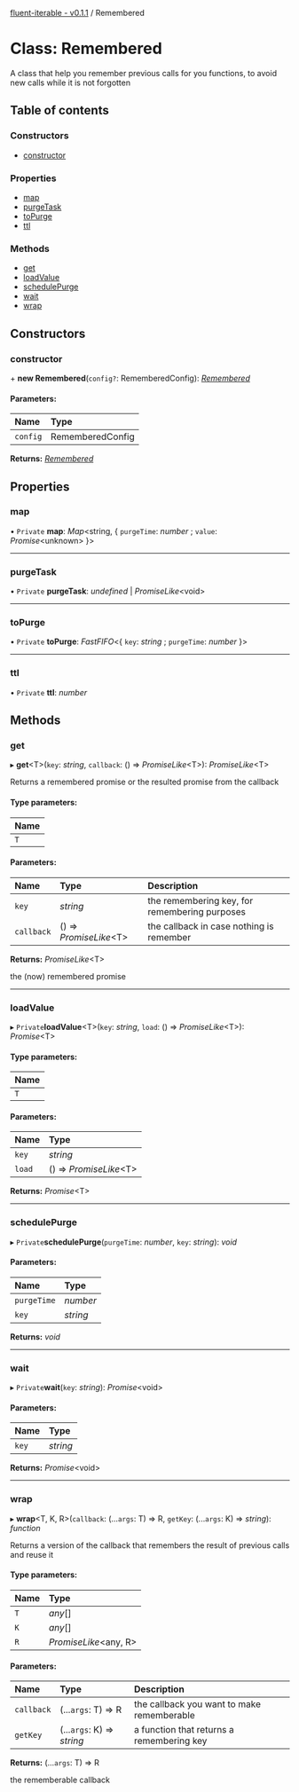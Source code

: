 [fluent-iterable - v0.1.1](../README.md) / Remembered

# Class: Remembered

A class that help you remember previous calls for you functions, to avoid new calls while it is not forgotten

## Table of contents

### Constructors

- [constructor](remembered.md#constructor)

### Properties

- [map](remembered.md#map)
- [purgeTask](remembered.md#purgetask)
- [toPurge](remembered.md#topurge)
- [ttl](remembered.md#ttl)

### Methods

- [get](remembered.md#get)
- [loadValue](remembered.md#loadvalue)
- [schedulePurge](remembered.md#schedulepurge)
- [wait](remembered.md#wait)
- [wrap](remembered.md#wrap)

## Constructors

### constructor

\+ **new Remembered**(`config?`: RememberedConfig): [*Remembered*](remembered.md)

#### Parameters:

Name | Type |
:------ | :------ |
`config` | RememberedConfig |

**Returns:** [*Remembered*](remembered.md)

## Properties

### map

• `Private` **map**: *Map*<string, { `purgeTime`: *number* ; `value`: *Promise*<unknown\>  }\>

___

### purgeTask

• `Private` **purgeTask**: *undefined* \| *PromiseLike*<void\>

___

### toPurge

• `Private` **toPurge**: *FastFIFO*<{ `key`: *string* ; `purgeTime`: *number*  }\>

___

### ttl

• `Private` **ttl**: *number*

## Methods

### get

▸ **get**<T\>(`key`: *string*, `callback`: () => *PromiseLike*<T\>): *PromiseLike*<T\>

Returns a remembered promise or the resulted promise from the callback

#### Type parameters:

Name |
:------ |
`T` |

#### Parameters:

Name | Type | Description |
:------ | :------ | :------ |
`key` | *string* | the remembering key, for remembering purposes   |
`callback` | () => *PromiseLike*<T\> | the callback in case nothing is remember   |

**Returns:** *PromiseLike*<T\>

the (now) remembered promise

___

### loadValue

▸ `Private`**loadValue**<T\>(`key`: *string*, `load`: () => *PromiseLike*<T\>): *Promise*<T\>

#### Type parameters:

Name |
:------ |
`T` |

#### Parameters:

Name | Type |
:------ | :------ |
`key` | *string* |
`load` | () => *PromiseLike*<T\> |

**Returns:** *Promise*<T\>

___

### schedulePurge

▸ `Private`**schedulePurge**(`purgeTime`: *number*, `key`: *string*): *void*

#### Parameters:

Name | Type |
:------ | :------ |
`purgeTime` | *number* |
`key` | *string* |

**Returns:** *void*

___

### wait

▸ `Private`**wait**(`key`: *string*): *Promise*<void\>

#### Parameters:

Name | Type |
:------ | :------ |
`key` | *string* |

**Returns:** *Promise*<void\>

___

### wrap

▸ **wrap**<T, K, R\>(`callback`: (...`args`: T) => R, `getKey`: (...`args`: K) => *string*): *function*

Returns a version of the callback that remembers the result of previous calls and reuse it

#### Type parameters:

Name | Type |
:------ | :------ |
`T` | *any*[] |
`K` | *any*[] |
`R` | *PromiseLike*<any, R\> |

#### Parameters:

Name | Type | Description |
:------ | :------ | :------ |
`callback` | (...`args`: T) => R | the callback you want to make rememberable   |
`getKey` | (...`args`: K) => *string* | a function that returns a remembering key   |

**Returns:** (...`args`: T) => R

the rememberable callback
